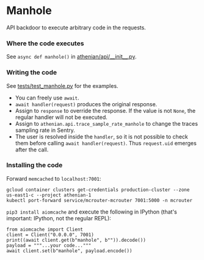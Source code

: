 # Manhole

API backdoor to execute arbitrary code in the requests.

### Where the code executes

See `async def manhole()` in [athenian/api/\_\_init\_\_.py](athenian/api/application.py).

### Writing the code

See [tests/test_manhole.py](tests/test_manhole.py) for the examples.

- You can freely use `await`.
- `await handler(request)` produces the original response.
- Assign to `response` to override the response. If the value is not `None`, the regular handler
will not be executed.
- Assign to `athenian.api.trace_sample_rate_manhole` to change the traces sampling rate in Sentry.
- The user is resolved inside the `handler`, so it is not possible to check them before calling
`await handler(request)`. Thus `request.uid` emerges after the call.

### Installing the code

Forward `memcached` to `localhost:7001`:

```
gcloud container clusters get-credentials production-cluster --zone us-east1-c --project athenian-1
kubectl port-forward service/mcrouter-mcrouter 7001:5000 -n mcrouter
```

`pip3 install aiomcache` and execute the following in IPython (that's important: IPython, not
the regular REPL):

```
from aiomcache import Client
client = Client("0.0.0.0", 7001)
print((await client.get(b"manhole", b"")).decode())
payload = """...your code..."""
await client.set(b"manhole", payload.encode())
```
